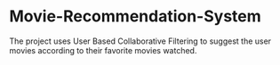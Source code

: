# Movie-Recommendation-System
The project uses User Based Collaborative Filtering to suggest the user movies according to their favorite movies watched.
